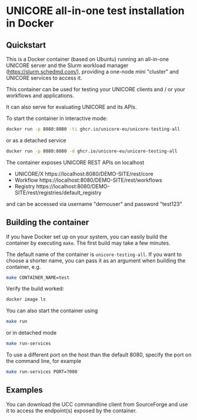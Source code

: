 # UNICORE all-in-one test installation in Docker

## Quickstart

This is a Docker container (based on Ubuntu) running an all-in-one
UNICORE server and the Slurm workload manager (https://slurm.schedmd.com/),
providing a one-node mini "cluster" and UNICORE services
to access it.

This container can be used for testing your UNICORE clients
and / or your workflows and applications.

It can also serve for evaluating UNICORE and its APIs.

To start the container in interactive mode:

```bash
docker run -p 8080:8080 -ti ghcr.io/unicore-eu/unicore-testing-all
```

or as a detached service

```bash
docker run -p 8080:8080 -d ghcr.io/unicore-eu/unicore-testing-all
```

The container exposes UNICORE REST APIs on localhost

  * UNICORE/X https://localhost:8080/DEMO-SITE/rest/core
  * Workflow https://localhost:8080/DEMO-SITE/rest/workflows
  * Registry https://localhost:8080/DEMO-SITE/rest/registries/default_registry

and can be accessed via username "demouser" and password "test123"


## Building the container

If you have Docker set up on your system, you can easily build the
container by executing `make`.  The first build may take a few
minutes.

The default name of the container is `unicore-testing-all`. If you
want to choose a shorter name, you can pass it as an argument when
building the container, e.g.

```bash
make CONTAINER_NAME=test
```

Verify the build worked:

```bash
docker image ls
```

You can also start the container using

```bash
make run
```

or in detached mode

```bash
make run-services
```

To use a different port on the host than the default 8080, specify the port
on the command line, for example

```bash
make run-services PORT=7000
```


## Examples

You can download the UCC commandline client from SourceForge and use it
to access the endpoint(s) exposed by the container.
